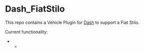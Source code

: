 # Dash_FiatStilo

This repo contains a Vehicle Plugin for [Dash](https://github.com/OpenDsh/dash/) to support a Fiat Stilo.

Current functionality:

* -
